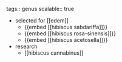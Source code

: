 tags:: genus
scalable:: true

- selected for [[edem]]
	- {{embed [[hibiscus sabdariffa]]}}
	- {{embed [[hibiscus rosa-sinensis]]}}
	- {{embed [[hibiscus acetosella]]}}
- research
	- [[hibiscus cannabinus]]